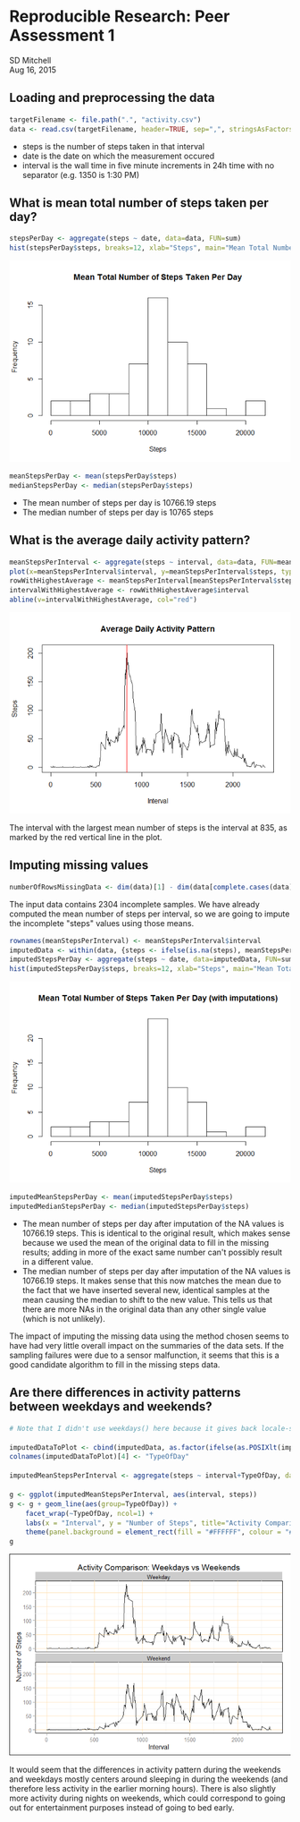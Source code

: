 # Reproducible Research: Peer Assessment 1
SD Mitchell  
Aug 16, 2015  



## Loading and preprocessing the data
  

```r
targetFilename <- file.path(".", "activity.csv")
data <- read.csv(targetFilename, header=TRUE, sep=",", stringsAsFactors=FALSE, na.strings="NA", colClasses=c("numeric", "Date", "numeric"))
```
    
* steps is the number of steps taken in that interval
* date is the date on which the measurement occured
* interval is the wall time in five minute increments in 24h time with no separator (e.g. 1350 is 1:30 PM)
  
## What is mean total number of steps taken per day?
  

```r
stepsPerDay <- aggregate(steps ~ date, data=data, FUN=sum)
hist(stepsPerDay$steps, breaks=12, xlab="Steps", main="Mean Total Number of Steps Taken Per Day")
```

![](PA1_template_files/figure-html/unnamed-chunk-3-1.png) 

```r
meanStepsPerDay <- mean(stepsPerDay$steps)
medianStepsPerDay <- median(stepsPerDay$steps)
```
  
* The mean number of steps per day is 10766.19 steps
* The median number of steps per day is 10765 steps
  
## What is the average daily activity pattern?
  

```r
meanStepsPerInterval <- aggregate(steps ~ interval, data=data, FUN=mean)
plot(x=meanStepsPerInterval$interval, y=meanStepsPerInterval$steps, type="l", xlab="Interval", ylab="Steps", main="Average Daily Activity Pattern")
rowWithHighestAverage <- meanStepsPerInterval[meanStepsPerInterval$steps==max(meanStepsPerInterval$steps), ]
intervalWithHighestAverage <- rowWithHighestAverage$interval
abline(v=intervalWithHighestAverage, col="red")
```

![](PA1_template_files/figure-html/unnamed-chunk-4-1.png) 
  
The interval with the largest mean number of steps is the interval at 835, as marked by the red vertical line in the plot.
  
## Imputing missing values
  

```r
numberOfRowsMissingData <- dim(data)[1] - dim(data[complete.cases(data), ])[1]
```
  
The input data contains 2304 incomplete samples. We have already computed the mean number of steps per interval, so we are going to impute the incomplete "steps" values using those means.
  

```r
rownames(meanStepsPerInterval) <- meanStepsPerInterval$interval
imputedData <- within(data, {steps <- ifelse(is.na(steps), meanStepsPerInterval[as.character(interval), "steps"], steps)})
imputedStepsPerDay <- aggregate(steps ~ date, data=imputedData, FUN=sum)
hist(imputedStepsPerDay$steps, breaks=12, xlab="Steps", main="Mean Total Number of Steps Taken Per Day (with imputations)")
```

![](PA1_template_files/figure-html/unnamed-chunk-6-1.png) 

```r
imputedMeanStepsPerDay <- mean(imputedStepsPerDay$steps)
imputedMedianStepsPerDay <- median(imputedStepsPerDay$steps)
```
  
* The mean number of steps per day after imputation of the NA values is 10766.19 steps. This is identical to the original result, which makes sense because we used the mean of the original data to fill in the missing results; adding in more of the exact same number can't possibly result in a different value.
* The median number of steps per day after imputation of the NA values is 10766.19 steps. It makes sense that this now matches the mean due to the fact that we have inserted several new, identical samples at the mean causing the median to shift to the new value. This tells us that there are more NAs in the original data than any other single value (which is not unlikely).
  
The impact of imputing the missing data using the method chosen seems to have had very little overall impact on the summaries of the data sets. If the sampling failures were due to a sensor malfunction, it seems that this is a good candidate algorithm to fill in the missing steps data.
  
## Are there differences in activity patterns between weekdays and weekends?
  

```r
# Note that I didn't use weekdays() here because it gives back locale-specific strings; checking against them would make this NOT reproducible in any other OS locale settings. It is a safer bet to assume most locales have seven-day weeks and the docs for POSIXlt state that $wd starts on a Sunday, zero-indexed.

imputedDataToPlot <- cbind(imputedData, as.factor(ifelse(as.POSIXlt(imputedData$date)$wd %in% c(0, 6), "Weekend", "Weekday")))
colnames(imputedDataToPlot)[4] <- "TypeOfDay"

imputedMeanStepsPerInterval <- aggregate(steps ~ interval+TypeOfDay, data=imputedDataToPlot, FUN=mean)

g <- ggplot(imputedMeanStepsPerInterval, aes(interval, steps))
g <- g + geom_line(aes(group=TypeOfDay)) +
	facet_wrap(~TypeOfDay, ncol=1) +
	labs(x = "Interval", y = "Number of Steps", title="Activity Comparison: Weekdays vs Weekends") +
	theme(panel.background = element_rect(fill = "#FFFFFF", colour = "#000000"), plot.background = element_rect(fill = "#FFFFFF", colour = "#000000"), panel.grid.major = element_line(colour="#FFDEAD"))
g
```

![](PA1_template_files/figure-html/unnamed-chunk-7-1.png) 
  
It would seem that the differences in activity pattern during the weekends and weekdays mostly centers around sleeping in during the weekends (and therefore less activity in the earlier morning hours). There is also slightly more activity during nights on weekends, which could correspond to going out for entertainment purposes instead of going to bed early.
  
  
  
